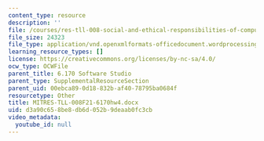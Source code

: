 ```yaml
---
content_type: resource
description: ''
file: /courses/res-tll-008-social-and-ethical-responsibilities-of-computing-serc-fall-2021/d3a90c658be8db6d052b9deaab0fc3cb_MITRES-TLL-008F21-6170hw4.docx
file_size: 24323
file_type: application/vnd.openxmlformats-officedocument.wordprocessingml.document
learning_resource_types: []
license: https://creativecommons.org/licenses/by-nc-sa/4.0/
ocw_type: OCWFile
parent_title: 6.170 Software Studio
parent_type: SupplementalResourceSection
parent_uid: 00ebca89-0d18-832b-af40-78795ba0684f
resourcetype: Other
title: MITRES-TLL-008F21-6170hw4.docx
uid: d3a90c65-8be8-db6d-052b-9deaab0fc3cb
video_metadata:
  youtube_id: null
---
```

